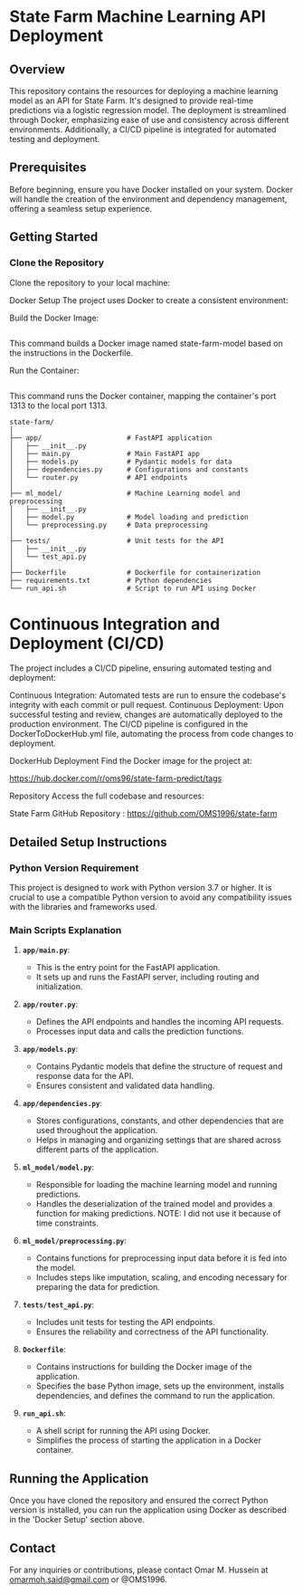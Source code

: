 # State Farm Machine Learning API Deployment

## Overview

This repository contains the resources for deploying a machine learning model as an API for State Farm. It's designed to provide real-time predictions via a logistic regression model. The deployment is streamlined through Docker, emphasizing ease of use and consistency across different environments. Additionally, a CI/CD pipeline is integrated for automated testing and deployment.

## Prerequisites

Before beginning, ensure you have Docker installed on your system. Docker will handle the creation of the environment and dependency management, offering a seamless setup experience.

## Getting Started

### Clone the Repository

Clone the repository to your local machine:

Docker Setup
The project uses Docker to create a consistent environment:

Build the Docker Image:

```docker build -t state-farm-model .
```

This command builds a Docker image named state-farm-model based on the instructions in the Dockerfile.

Run the Container:

```docker run -p 1313:1313 state-farm-model
```

This command runs the Docker container, mapping the container's port 1313 to the local port 1313.

```
state-farm/
│
├── app/                     # FastAPI application
│   ├── __init__.py
│   ├── main.py              # Main FastAPI app
│   ├── models.py            # Pydantic models for data
│   ├── dependencies.py      # Configurations and constants
│   └── router.py            # API endpoints
│
├── ml_model/                # Machine Learning model and preprocessing
│   ├── __init__.py
│   ├── model.py             # Model loading and prediction
│   └── preprocessing.py     # Data preprocessing
│
├── tests/                   # Unit tests for the API
│   ├── __init__.py
│   └── test_api.py          
│
├── Dockerfile               # Dockerfile for containerization
├── requirements.txt         # Python dependencies
└── run_api.sh               # Script to run API using Docker

```

# Continuous Integration and Deployment (CI/CD)
The project includes a CI/CD pipeline, ensuring automated testing and deployment:

Continuous Integration: Automated tests are run to ensure the codebase's integrity with each commit or pull request.
Continuous Deployment: Upon successful testing and review, changes are automatically deployed to the production environment.
The CI/CD pipeline is configured in the DockerToDockerHub.yml file, automating the process from code changes to deployment.

DockerHub Deployment
Find the Docker image for the project at:

https://hub.docker.com/r/oms96/state-farm-predict/tags

Repository
Access the full codebase and resources:

State Farm GitHub Repository : https://github.com/OMS1996/state-farm

## Detailed Setup Instructions

### Python Version Requirement

This project is designed to work with Python version 3.7 or higher. It is crucial to use a compatible Python version to avoid any compatibility issues with the libraries and frameworks used.

### Main Scripts Explanation

1. **`app/main.py`**:
   - This is the entry point for the FastAPI application.
   - It sets up and runs the FastAPI server, including routing and initialization.

2. **`app/router.py`**:
   - Defines the API endpoints and handles the incoming API requests.
   - Processes input data and calls the prediction functions.

3. **`app/models.py`**:
   - Contains Pydantic models that define the structure of request and response data for the API.
   - Ensures consistent and validated data handling.

4. **`app/dependencies.py`**:
   - Stores configurations, constants, and other dependencies that are used throughout the application.
   - Helps in managing and organizing settings that are shared across different parts of the application.

5. **`ml_model/model.py`**:
   - Responsible for loading the machine learning model and running predictions.
   - Handles the deserialization of the trained model and provides a function for making predictions.
   NOTE: I did not use it because of time constraints.

6. **`ml_model/preprocessing.py`**:
   - Contains functions for preprocessing input data before it is fed into the model.
   - Includes steps like imputation, scaling, and encoding necessary for preparing the data for prediction.

7. **`tests/test_api.py`**:
   - Includes unit tests for testing the API endpoints.
   - Ensures the reliability and correctness of the API functionality.

8. **`Dockerfile`**:
   - Contains instructions for building the Docker image of the application.
   - Specifies the base Python image, sets up the environment, installs dependencies, and defines the command to run the application.

9. **`run_api.sh`**:
   - A shell script for running the API using Docker.
   - Simplifies the process of starting the application in a Docker container.

## Running the Application

Once you have cloned the repository and ensured the correct Python version is installed, you can run the application using Docker as described in the 'Docker Setup' section above.


## Contact

For any inquiries or contributions, please contact Omar M. Hussein at omarmoh.said@gmail.com or @OMS1996.


